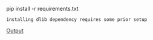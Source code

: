 pip install -r requirements.txt

`installing dlib dependency requires some prior setup`

[Output](use.png "Output")